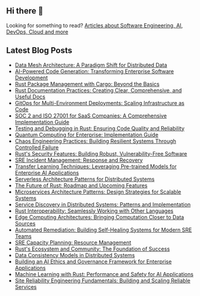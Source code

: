 ## Hi there 👋

Looking for something to read? [Articles about Software Engineering, AI, DevOps, Cloud and more](https://andrewodendaal.com/)

## Latest Blog Posts
<!-- BLOG-POST-LIST:START -->
- [Data Mesh Architecture: A Paradigm Shift for Distributed Data](https://andrewodendaal.com/data-mesh-architecture/)
- [AI-Powered Code Generation: Transforming Enterprise Software Development](https://andrewodendaal.com/ai-code-generation-enterprise/)
- [Rust Package Management with Cargo: Beyond the Basics](https://andrewodendaal.com/rust-cargo-package-management/)
- [Rust Documentation Practices: Creating Clear, Comprehensive, and Useful Docs](https://andrewodendaal.com/rust-documentation-practices/)
- [GitOps for Multi-Environment Deployments: Scaling Infrastructure as Code](https://andrewodendaal.com/gitops-multi-environment-deployments/)
- [SOC 2 and ISO 27001 for SaaS Companies: A Comprehensive Implementation Guide](https://andrewodendaal.com/soc2-and-iso27001-for-saas-companies/)
- [Testing and Debugging in Rust: Ensuring Code Quality and Reliability](https://andrewodendaal.com/rust-testing-debugging/)
- [Quantum Computing for Enterprise: Implementation Guide](https://andrewodendaal.com/articles/quantum-enterprise-guide/)
- [Chaos Engineering Practices: Building Resilient Systems Through Controlled Failure](https://andrewodendaal.com/chaos-engineering-practices/)
- [Rust&#39;s Security Features: Building Robust, Vulnerability-Free Software](https://andrewodendaal.com/rust-security-features/)
- [SRE Incident Management: Response and Recovery](https://andrewodendaal.com/articles/sre-incident-management/)
- [Transfer Learning Techniques: Leveraging Pre-trained Models for Enterprise AI Applications](https://andrewodendaal.com/transfer-learning-techniques/)
- [Serverless Architecture Patterns for Distributed Systems](https://andrewodendaal.com/serverless-architecture-patterns/)
- [The Future of Rust: Roadmap and Upcoming Features](https://andrewodendaal.com/rust-future-roadmap/)
- [Microservices Architecture Patterns: Design Strategies for Scalable Systems](https://andrewodendaal.com/microservices-architecture-patterns/)
- [Service Discovery in Distributed Systems: Patterns and Implementation](https://andrewodendaal.com/service-discovery-distributed-systems/)
- [Rust Interoperability: Seamlessly Working with Other Languages](https://andrewodendaal.com/rust-interoperability/)
- [Edge Computing Architectures: Bringing Computation Closer to Data Sources](https://andrewodendaal.com/edge-computing-architectures/)
- [Automated Remediation: Building Self-Healing Systems for Modern SRE Teams](https://andrewodendaal.com/automated-remediation-sre/)
- [SRE Capacity Planning: Resource Management](https://andrewodendaal.com/articles/sre-capacity-planning/)
- [Rust&#39;s Ecosystem and Community: The Foundation of Success](https://andrewodendaal.com/rust-ecosystem-community/)
- [Data Consistency Models in Distributed Systems](https://andrewodendaal.com/data-consistency-distributed-systems/)
- [Building an AI Ethics and Governance Framework for Enterprise Applications](https://andrewodendaal.com/ai-ethics-governance-framework/)
- [Machine Learning with Rust: Performance and Safety for AI Applications](https://andrewodendaal.com/rust-machine-learning/)
- [Site Reliability Engineering Fundamentals: Building and Scaling Reliable Services](https://andrewodendaal.com/site-reliability-engineering-fundamentals/)
<!-- BLOG-POST-LIST:END -->
